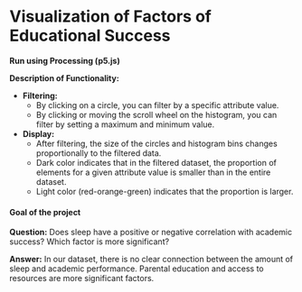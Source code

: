 # Visualization of Factors of Educational Success

**Run using Processing (p5.js)**

**Description of Functionality:**
- **Filtering:**
  - By clicking on a circle, you can filter by a specific attribute value.
  - By clicking or moving the scroll wheel on the histogram, you can filter by setting a maximum and minimum value.
- **Display:** 
  - After filtering, the size of the circles and histogram bins changes proportionally to the filtered data.
  - Dark color indicates that in the filtered dataset, the proportion of elements for a given attribute value is smaller than in the entire dataset.
  - Light color (red-orange-green) indicates that the proportion is larger.

#### Goal of the project
**Question:** Does sleep have a positive or negative correlation with academic success? Which factor is more significant?

**Answer:** In our dataset, there is no clear connection between the amount of sleep and academic performance. Parental education and access to resources are more significant factors.
